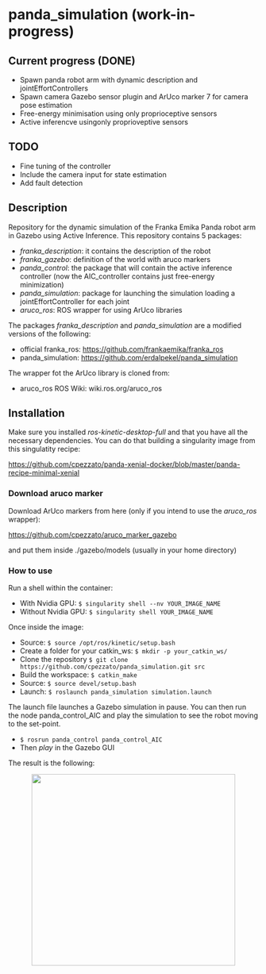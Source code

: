 # panda_simulation (work-in-progress)

## Current progress (DONE)
- Spawn panda robot arm with dynamic description and jointEffortControllers
- Spawn camera Gazebo sensor plugin and ArUco marker 7 for camera pose estimation
- Free-energy minimisation using only proprioceptive sensors
- Active inferencve usingonly proprioveptive sensors

## TODO
- Fine tuning of the controller
- Include the camera input for state estimation 
- Add fault detection

## Description

Repository for the dynamic simulation of the Franka Emika Panda robot arm in Gazebo using Active Inference. This repository contains 5 packages:

- *franka_description*: it contains the description of the robot
- *franka_gazebo*: definition of the world with aruco markers
- *panda_control*: the package that will contain the active inference controller (now the AIC_controller contains just free-energy minimization)
- *panda_simulation*: package for launching the simulation loading a jointEffortController for each joint
- *aruco_ros*: ROS wrapper for using ArUco libraries

The packages *franka_description* and *panda_simulation* are a modified versions of the following:

- official franka_ros: https://github.com/frankaemika/franka_ros
- panda_simulation: https://github.com/erdalpekel/panda_simulation

The wrapper fot the ArUco library is cloned from:
- aruco_ros ROS Wiki: wiki.ros.org/aruco_ros

## Installation

Make sure you installed *ros-kinetic-desktop-full* and that you have all the necessary dependencies. You can do that building a singularity image from this singulatity recipe:

https://github.com/cpezzato/panda-xenial-docker/blob/master/panda-recipe-minimal-xenial 

### Download aruco marker
Download ArUco markers from here (only if you intend to use the *aruco_ros* wrapper):

https://github.com/cpezzato/aruco_marker_gazebo

and put them inside ./gazebo/models (usually in your home directory)

### How to use
Run a shell within the container:
- With Nvidia GPU: `$ singularity shell --nv YOUR_IMAGE_NAME` 
- Without Nvidia GPU: `$ singularity shell YOUR_IMAGE_NAME` 

Once inside the image:

- Source: `$ source /opt/ros/kinetic/setup.bash` 
- Create a folder for your catkin_ws: `$ mkdir -p your_catkin_ws/` <br /> 
- Clone the repository `$ git clone https://github.com/cpezzato/panda_simulation.git src` <br /> 
- Build the workspace: `$ catkin_make` <br /> 
- Source: `$ source devel/setup.bash` <br /> 
- Launch: `$ roslaunch panda_simulation simulation.launch`

The launch file launches a Gazebo simulation in pause. You can then run the node panda_control_AIC and play the simulation to see the robot moving to the set-point. 

- `$ rosrun panda_control panda_control_AIC` 
- Then *play* in the Gazebo GUI

The result is the following:
<p align="center">
<img src="https://user-images.githubusercontent.com/49310726/56133236-3887e100-5f8c-11e9-9ed9-d51f2dd8f834.png" width="410" height="386">
</p>
